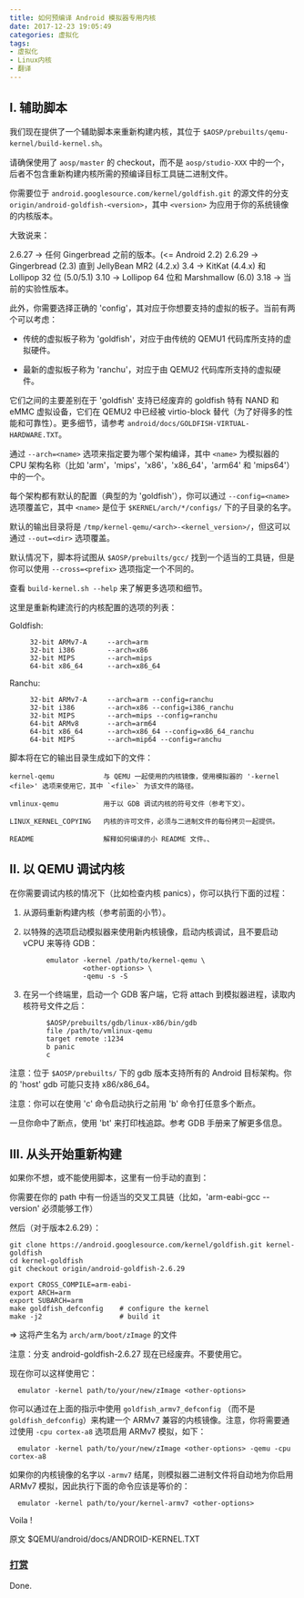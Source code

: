 ```yaml
---
title: 如何预编译 Android 模拟器专用内核
date: 2017-12-23 19:05:49
categories: 虚拟化
tags:
- 虚拟化
- Linux内核
- 翻译
---
```


I. 辅助脚本
-----------------

我们现在提供了一个辅助脚本来重新构建内核，其位于 `$AOSP/prebuilts/qemu-kernel/build-kernel.sh`。
<!--more-->
请确保使用了 `aosp/master` 的 checkout，而不是 `aosp/studio-XXX` 中的一个，后者不包含重新构建内核所需的预编译目标工具链二进制文件。

你需要位于 `android.googlesource.com/kernel/goldfish.git` 的源文件的分支 `origin/android-goldfish-<version>`，其中 `<version>` 为应用于你的系统镜像的内核版本。

大致说来：

  2.6.27     -> 任何 Gingerbread 之前的版本。(<= Android 2.2)
  2.6.29     -> Gingerbread (2.3) 直到 JellyBean MR2 (4.2.x)
  3.4        -> KitKat (4.4.x) 和 Lollipop 32 位 (5.0/5.1)
  3.10       -> Lollipop 64 位和 Marshmallow (6.0)
  3.18       -> 当前的实验性版本。

此外，你需要选择正确的 'config'，其对应于你想要支持的虚拟的板子。当前有两个可以考虑：

- 传统的虚拟板子称为 'goldfish'，对应于由传统的 QEMU1 代码库所支持的虚拟硬件。

- 最新的虚拟板子称为 'ranchu'，对应于由 QEMU2 代码库所支持的虚拟硬件。

它们之间的主要差别在于 'goldfish' 支持已经废弃的 goldfish 特有 NAND 和 eMMC 虚拟设备，它们在 QEMU2 中已经被 virtio-block 替代（为了好得多的性能和可靠性）。更多细节，请参考 `android/docs/GOLDFISH-VIRTUAL-HARDWARE.TXT`。

通过 `--arch=<name>` 选项来指定要为哪个架构编译，其中 `<name>` 为模拟器的 CPU 架构名称（比如 'arm'，'mips'，'x86'，'x86_64'，'arm64' 和 'mips64'）中的一个。

每个架构都有默认的配置（典型的为 'goldfish'），你可以通过 `--config=<name>` 选项覆盖它，其中 `<name>` 是位于 `$KERNEL/arch/*/configs/` 下的子目录的名字。

默认的输出目录将是 `/tmp/kernel-qemu/<arch>-<kernel_version>/`，但这可以通过 `--out=<dir>` 选项覆盖。

默认情况下，脚本将试图从 `$AOSP/prebuilts/gcc/` 找到一个适当的工具链，但是你可以使用 `--cross=<prefix>` 选项指定一个不同的。

查看 `build-kernel.sh --help` 来了解更多选项和细节。

这里是重新构建流行的内核配置的选项的列表：

  Goldfish:
```
     32-bit ARMv7-A     --arch=arm
     32-bit i386        --arch=x86
     32-bit MIPS        --arch=mips
     64-bit x86_64      --arch=x86_64
```

  Ranchu:
```
     32-bit ARMv7-A     --arch=arm --config=ranchu
     32-bit i386        --arch=x86 --config=i386_ranchu
     32-bit MIPS        --arch=mips --config=ranchu
     64-bit ARMv8       --arch=arm64
     64-bit x86_64      --arch=x86_64 --config=x86_64_ranchu
     64-bit MIPS        --arch=mip64 --config=ranchu
```

脚本将在它的输出目录生成如下的文件：

    kernel-qemu            与 QEMU 一起使用的内核镜像，使用模拟器的 '-kernel <file>' 选项来使用它，其中 `<file>` 为该文件的路径。

    vmlinux-qemu           用于以 GDB 调试内核的符号文件（参考下文）。

    LINUX_KERNEL_COPYING   内核的许可文件，必须与二进制文件的每份拷贝一起提供。

    README                 解释如何编译的小 README 文件。、

II. 以 QEMU 调试内核
-----------------------------

在你需要调试内核的情况下（比如检查内核 panics），你可以执行下面的过程：

  1) 从源码重新构建内核（参考前面的小节）。

  2) 以特殊的选项启动模拟器来使用新内核镜像，启动内核调试，且不要启动 vCPU 来等待 GDB：
```
         emulator -kernel /path/to/kernel-qemu \
                  <other-options> \
                  -qemu -s -S
```

  3) 在另一个终端里，启动一个 GDB 客户端，它将 attach 到模拟器进程，读取内核符号文件之后：
```
         $AOSP/prebuilts/gdb/linux-x86/bin/gdb
         file /path/to/vmlinux-qemu
         target remote :1234
         b panic
         c
```

注意：位于 `$AOSP/prebuilts/` 下的 gdb 版本支持所有的 Android 目标架构。你的 'host' gdb 可能只支持 x86/x86_64。

注意：你可以在使用 'c' 命令启动执行之前用 'b' 命令打任意多个断点。

一旦你命中了断点，使用 'bt' 来打印栈追踪。参考 GDB 手册来了解更多信息。

III. 从头开始重新构建
----------------------------

如果你不想，或不能使用脚本，这里有一份手动的直到：

你需要在你的 path 中有一份适当的交叉工具链（比如，'arm-eabi-gcc --version' 必须能够工作）

然后（对于版本2.6.29）：
```
git clone https://android.googlesource.com/kernel/goldfish.git kernel-goldfish
cd kernel-goldfish
git checkout origin/android-goldfish-2.6.29

export CROSS_COMPILE=arm-eabi-
export ARCH=arm
export SUBARCH=arm
make goldfish_defconfig    # configure the kernel
make -j2                   # build it
```
=> 这将产生名为 `arch/arm/boot/zImage` 的文件

注意：分支 android-goldfish-2.6.27 现在已经废弃。不要使用它。

现在你可以这样使用它：
```
  emulator -kernel path/to/your/new/zImage <other-options>
```

你可以通过在上面的指示中使用 `goldfish_armv7_defconfig` （而不是 `goldfish_defconfig`）来构建一个 ARMv7 兼容的内核镜像。注意，你将需要通过使用 `-cpu cortex-a8` 选项启用 ARMv7 模拟，如下：
```
  emulator -kernel path/to/your/new/zImage <other-options> -qemu -cpu cortex-a8
```

如果你的内核镜像的名字以 `-armv7` 结尾，则模拟器二进制文件将自动地为你启用 ARMv7 模拟，因此执行下面的命令应该是等价的：
```
  emulator -kernel path/to/your/kernel-armv7 <other-options>
```
Voila !

原文 $QEMU/android/docs/ANDROID-KERNEL.TXT

### [打赏](https://www.wolfcstech.com/about/donate.html)

Done.
